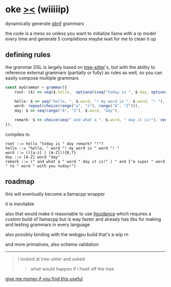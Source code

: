 # oke [><](https://www.youtube.com/watch?v=tog6_AZO4p4) (wiiiiip)

dynamically generate [gbnf](https://github.com/ggml-org/llama.cpp/blob/b55f06e1aa67fb10e89f53e31bbccf37eb2678ea/grammars/README.md) grammars

the code is a mess so unless you want to initialize llama with a rp model every time and generate 5 completions maybe wait for me to clean it up

## defining rules
the grammar DSL is largely based on [tree-sitter](https://tree-sitter.github.io/tree-sitter/creating-parsers/2-the-grammar-dsl.html)'s, but with the ability to reference external grammars (partially or fully) as rules as well, so you can easily compose multiple grammars

```ts
const myGrammar = grammar({
    root: ($) => seq($.hello,  optional(seq("today is ", $.day, optional($.remark), "!"))),

    hello: $ => seq("hello, ", $.word, "! my word is ", $.word, "! "),
    word: repeat(choice(range("a", "z"), range("A", "Z"))),
    day: $ => seq(range("A", "Z"), $.word, "day"),

    remark: $ => choice(seq(" and what a ", $.word, " day it is!"), seq(" and I'm super ", $.word, " to ", $.word, " with you today!"))
});
```

compiles to

```ebnf
root ::= hello "today is " day remark? "!"?
hello ::= "hello, " word "! my word is " word "! "
word ::= (([a-z] | [A-Z])){0,7}
day ::= [A-Z] word "day"
remark ::= (" and what a " word " day it is!" | " and I'm super " word " to " word " with you today!") 
```

## roadmap
this will eventually become a llamacpp wrapper

it is inevitable

also that would make it reasonable to use [llguidance](https://github.com/ggml-org/llama.cpp/blob/master/docs/llguidance.md) which requires a custom build of llamacpp but is way faster and already has libs for making and testing grammars in every language

also possibly binding with the webgpu build that's a wip rn

and more primatives, also schema validation

---

> I looked at tree-sitter and asked
> > what would happen if i fwell off the tree

[give me money if you find this useful](https://github.com/sponsors/oofdere/)